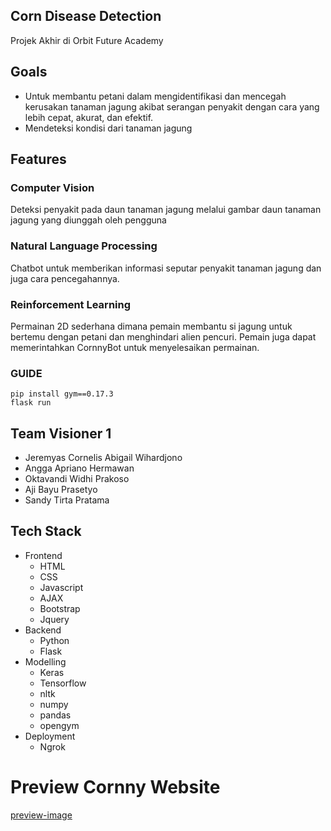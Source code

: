 ## Corn Disease Detection
Projek Akhir di Orbit Future Academy

## Goals
* Untuk membantu petani dalam mengidentifikasi dan mencegah kerusakan tanaman jagung akibat serangan penyakit dengan cara yang lebih cepat, akurat, dan efektif.
* Mendeteksi kondisi dari tanaman jagung

## Features
### Computer Vision
Deteksi penyakit pada daun tanaman jagung melalui gambar daun tanaman jagung yang diunggah oleh pengguna

### Natural Language Processing
Chatbot untuk memberikan informasi seputar penyakit tanaman jagung dan juga cara pencegahannya.

### Reinforcement Learning
Permainan 2D sederhana dimana pemain membantu si jagung untuk bertemu dengan petani dan menghindari alien pencuri. Pemain juga dapat memerintahkan CornnyBot untuk menyelesaikan permainan.

### GUIDE

`pip install gym==0.17.3` <br>
`flask run`

## Team Visioner 1
* Jeremyas Cornelis Abigail Wihardjono
* Angga Apriano Hermawan
* Oktavandi Widhi Prakoso
* Aji Bayu Prasetyo
* Sandy Tirta Pratama

## Tech Stack
* Frontend
    * HTML
    * CSS
    * Javascript
    * AJAX
    * Bootstrap
    * Jquery
* Backend
    * Python
    * Flask
* Modelling
    * Keras
    * Tensorflow
    * nltk
    * numpy
    * pandas
    * opengym
* Deployment
    * Ngrok

# Preview Cornny Website
[preview-image](prev-ui.jpg)